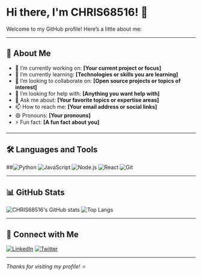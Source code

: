 # Hi there, I'm CHRIS68516! 👋

Welcome to my GitHub profile! Here’s a little about me:

---

## 🚀 About Me

- 🔭 I’m currently working on: **[Your current project or focus]**
- 🌱 I’m currently learning: **[Technologies or skills you are learning]**
- 👯 I’m looking to collaborate on: **[Open source projects or topics of interest]**
- 🤔 I’m looking for help with: **[Anything you want help with]**
- 💬 Ask me about: **[Your favorite topics or expertise areas]**
- 📫 How to reach me: **[Your email address or social links]**
- 😄 Pronouns: **[Your pronouns]**
- ⚡ Fun fact: **[A fun fact about you]**

---

## 🛠️ Languages and Tools

##![Python](https://img.shields.io/badge/-Python-333?style=flat&logo=python)
![JavaScript](https://img.shields.io/badge/-JavaScript-333?style=flat&logo=javascript)
![Node.js](https://img.shields.io/badge/-Node.js-333?style=flat&logo=node.js)
![React](https://img.shields.io/badge/-React-333?style=flat&logo=react)
![Git](https://img.shields.io/badge/-Git-333?style=flat&logo=git)
<!-- Add or remove badges as needed -->

---

## 📊 GitHub Stats

![CHRIS68516's GitHub stats](https://github-readme-stats.vercel.app/api?username=CHRIS68516&show_icons=true&theme=radical)
![Top Langs](https://github-readme-stats.vercel.app/api/top-langs/?username=CHRIS68516&layout=compact&theme=radical)

---

## 🔗 Connect with Me

[![LinkedIn](https://img.shields.io/badge/-LinkedIn-0e76a8?style=flat&logo=linkedin&logoColor=white)](https://www.linkedin.com/)
[![Twitter](https://img.shields.io/badge/-Twitter-1da1f2?style=flat&logo=twitter&logoColor=white)](https://twitter.com/)
<!-- Add your social links above -->

---

_Thanks for visiting my profile! ⭐️_
